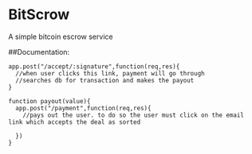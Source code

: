 # BitScrow
A simple bitcoin escrow service

##Documentation:

    app.post("/accept/:signature",function(req,res){
      //when user clicks this link, payment will go through
      //searches db for transaction and makes the payout
    }

    function payout(value){
      app.post("/payment",function(req,res){
        //pays out the user. to do so the user must click on the email link which accepts the deal as sorted
        
      })
    }
